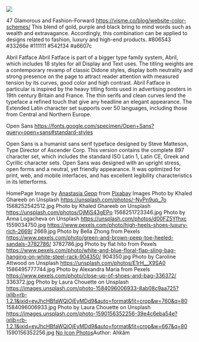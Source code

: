 <img src="https://codeinstitute.s3.amazonaws.com/fullstack/ci_logo_small.png" style="margin: 0;">

47 Glamorous and Fashion-Forward
https://visme.co/blog/website-color-schemes/
This blend of gold, purple and black bring to mind words such as wealth and extravagance. Accordingly, this combination can be applied to designs related to fashion, luxury and high-end products.
#806543
#33266e
#111111
#542f34
#a6607c

Abril Fatface
Abril Fatface is part of a bigger type family system, Abril, which includes 18 styles for all Display and Text uses. The titling weights are a contemporary revamp of classic Didone styles, display both neutrality and strong presence on the page to attract reader attention with measured tension by its curves, good color and high contrast.
Abril Fatface in particular is inspired by the heavy titling fonts used in advertising posters in 19th century Britain and France. The thin serifs and clean curves lend the typeface a refined touch that give any headline an elegant appearance. The Extended Latin character set supports over 50 languages, including those from Central and Northern Europe.

Open Sans
https://fonts.google.com/specimen/Open+Sans?query=open+sans#standard-styles

Open Sans is a humanist sans serif typeface designed by Steve Matteson, Type Director of Ascender Corp. This version contains the complete 897 character set, which includes the standard ISO Latin 1, Latin CE, Greek and Cyrillic character sets. Open Sans was designed with an upright stress, open forms and a neutral, yet friendly appearance. It was optimized for print, web, and mobile interfaces, and has excellent legibility characteristics in its letterforms.
	
HomePage Image by <a href="https://pixabay.com/users/nastya_gepp-3773230/?utm_source=link-attribution&amp;utm_medium=referral&amp;utm_campaign=image&amp;utm_content=3075752">Anastasia Gepp</a> from <a href="https://pixabay.com/?utm_source=link-attribution&amp;utm_medium=referral&amp;utm_campaign=image&amp;utm_content=3075752">Pixabay</a>
Images
Photo by Khaled Ghareeb on Unsplash https://unsplash.com/photos/-NyPn9up_7o 1568252542512.jpg
Photo by Khaled Ghareeb on Unsplash https://unsplash.com/photos/OjMiS43gEPo 1568251723346.jpg
Photo by Anna Logacheva on Unsplash https://unsplash.com/photos/d00FZ5Yfhxc 1559034750.jpg
https://www.pexels.com/photo/high-heels-shoes-luxury-rich-2669/ 2669.jpg
Photo by Bella Zhong from Pexels https://www.pexels.com/photo/green-and-brown-peep-toe-heeled-sandals-3782786/ 3782786.jpg
Photo by flat hito from Pexels https://www.pexels.com/photo/white-and-blue-floral-flap-sling-bag-hanging-on-white-steel-rack-904350/ 904350.jpg
Photo by Caroline Attwood on Unsplash https://unsplash.com/photos/E1rH__X9SA0 1586495777744.jpg
Photo by Alexandra Maria from Pexels https://www.pexels.com/photo/close-up-of-shoes-and-bag-336372/ 336372.jpg
Photo by Laura Chouette on Unsplash https://images.unsplash.com/photo-1584096006933-8ab08c9aa725?ixlib=rb-1.2.1&ixid=eyJhcHBfaWQiOjEyMDd9&auto=format&fit=crop&w=760&q=80
1584096006933.jpg
Photo by Laura Chouette on Unsplash https://images.unsplash.com/photo-1590156352256-39e4c6eba54e?ixlib=rb-1.2.1&ixid=eyJhcHBfaWQiOjEyMDd9&auto=format&fit=crop&w=667&q=80 1590156352256.jpg
<a href="https://www.freeiconspng.com/img/23489">No Icon Photos</a>Author: Ahkâm

